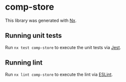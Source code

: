 # comp-store

This library was generated with [Nx](https://nx.dev).

## Running unit tests

Run `nx test comp-store` to execute the unit tests via [Jest](https://jestjs.io).

## Running lint

Run `nx lint comp-store` to execute the lint via [ESLint](https://eslint.org/).
